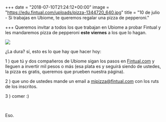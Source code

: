 +++
date = "2018-07-10T21:24:12+00:00"
image = "https://edu.fintual.com/uploads/pizza-1344720_640.jpg"
title = "10 de julio - Si trabajas en Ubiome, te queremos regalar una pizza de pepperoni."

+++
Queremos invitar a todos los que trabajan en Ubiome a probar Fintual y les mandaremos pizza de pepperoni **este viernes** a los que lo hagan.

![](/uploads/pizza-1344720_640.jpg)

¿La dura? sí, esto es lo que hay que hacer hoy:

1 ) que tú y dos compañeros de Ubiome sigan los pasos en [Fintual.com](https://fintual.com/?utm_source=edu&utm_medium=landing&utm_campaign=pizzas) y lleguen a invertir mil pesos o más (esa plata es y seguirá siendo de ustedes, la pizza es gratis, queremos que prueben nuestra página).

2 ) que uno de ustedes mande un email a mipizza@fintual.com con los ruts de los inscritos.

3 ) comer :)

<br>

Eso.